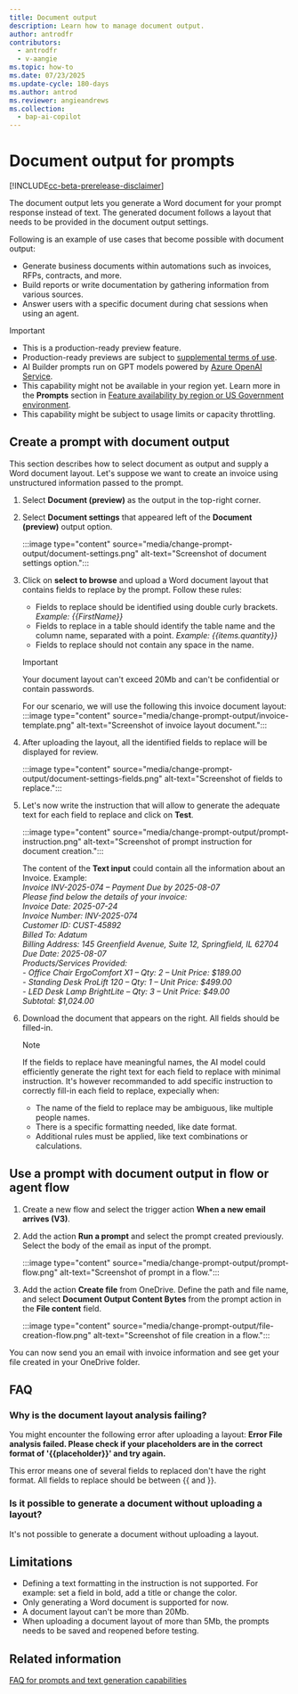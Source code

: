 ```yaml
---
title: Document output
description: Learn how to manage document output.
author: antrodfr
contributors:
  - antrodfr
  - v-aangie
ms.topic: how-to
ms.date: 07/23/2025
ms.update-cycle: 180-days
ms.author: antrod
ms.reviewer: angieandrews
ms.collection: 
  - bap-ai-copilot
---
```


# Document output for prompts
[!INCLUDE[cc-beta-prerelease-disclaimer](./includes/cc-beta-prerelease-disclaimer.md)]

The document output lets you generate a Word document for your prompt response instead of text. The generated document follows a layout that needs to be provided in the document output settings.

Following is an example of use cases that become possible with document output:

- Generate business documents within automations such as invoices, RFPs, contracts, and more.
- Build reports or write documentation by gathering information from various sources.
- Answer users with a specific document during chat sessions when using an agent.

> [!IMPORTANT]
>- This is a production-ready preview feature.
>- Production-ready previews are subject to [supplemental terms of use](https://go.microsoft.com/fwlink/?linkid=2189520).
>- AI Builder prompts run on GPT models powered by [Azure OpenAI Service](/azure/ai-services/openai/whats-new).
>- This capability might not be available in your region yet. Learn more in the **Prompts** section in [Feature availability by region or US Government environment](availability-region.md#prompts).
>- This capability might be subject to usage limits or capacity throttling.


## Create a prompt with document output

This section describes how to select document as output and supply a Word document layout. 
Let's suppose we want to create an invoice using unstructured information passed to the prompt.

1. Select **Document (preview)** as the output in the top-right corner.
2. Select **Document settings** that appeared left of the **Document (preview)** output option.
   
    :::image type="content" source="media/change-prompt-output/document-settings.png" alt-text="Screenshot of document settings option.":::

3. Click on **select to browse** and upload a Word document layout that contains fields to replace by the prompt. Follow these rules:
    - Fields to replace should be identified using double curly brackets. _Example: {{FirstName}}_
    - Fields to replace in a table should identify the table name and the column name, separated with a point. _Example: {{items.quantity}}_
    - Fields to replace should not contain any space in the name.
  
    > [!IMPORTANT]
    > Your document layout can't exceed 20Mb and can't be confidential or contain passwords.

    For our scenario, we will use the following this invoice document layout:
    :::image type="content" source="media/change-prompt-output/invoice-template.png" alt-text="Screenshot of invoice layout document.":::


4. After uploading the layout, all the identified fields to replace will be displayed for review.

    :::image type="content" source="media/change-prompt-output/document-settings-fields.png" alt-text="Screenshot of fields to replace.":::

5. Let's now write the instruction that will allow to generate the adequate text for each field to replace and click on **Test**.

    :::image type="content" source="media/change-prompt-output/prompt-instruction.png" alt-text="Screenshot of prompt instruction for document creation.":::

    The content of the **Text input** could contain all the information about an Invoice. Example:  
         _Invoice INV-2025-074 – Payment Due by 2025-08-07  
         Please find below the details of your invoice:  
         Invoice Date: 2025-07-24  
         Invoice Number: INV-2025-074  
         Customer ID: CUST-45892  
         Billed To: Adatum  
         Billing Address: 145 Greenfield Avenue, Suite 12, Springfield, IL 62704  
         Due Date: 2025-08-07  
         Products/Services Provided:  
         - Office Chair ErgoComfort X1 – Qty: 2 – Unit Price: $189.00  
         - Standing Desk ProLift 120 – Qty: 1 – Unit Price: $499.00  
         - LED Desk Lamp BrightLite – Qty: 3 – Unit Price: $49.00  
         Subtotal: $1,024.00_

7. Download the document that appears on the right. All fields should be filled-in.

    > [!NOTE]
    > If the fields to replace have meaningful names, the AI model could efficiently generate the right text for each field to replace with minimal instruction. It's however recommanded to add specific instruction to correctly fill-in each field to replace, expecially when:
    >  - The name of the field to replace may be ambiguous, like multiple people names.
    >  - There is a specific formatting needed, like date format.
    >  - Additional rules must be applied, like text combinations or calculations.

## Use a prompt with document output in flow or agent flow

1. Create a new flow and select the trigger action **When a new email arrives (V3)**.
1. Add the action **Run a prompt** and select the prompt created previously. Select the body of the email as input of the prompt.
   
   :::image type="content" source="media/change-prompt-output/prompt-flow.png" alt-text="Screenshot of prompt in a flow.":::

1. Add the action **Create file** from OneDrive. Define the path and file name, and select **Document Output Content Bytes** from the prompt action in the **File content** field.

   :::image type="content" source="media/change-prompt-output/file-creation-flow.png" alt-text="Screenshot of file creation in a flow.":::

You can now send you an email with invoice information and see get your file created in your OneDrive folder.

## FAQ

### Why is the document layout analysis failing?

You might encounter the following error after uploading a layout: **Error File analysis failed. Please check if your placeholders are in the correct format of '{{placeholder}}' and try again.**

This error means one of several fields to replaced don't have the right format. All fields to replace should be between {{ and }}.

### Is it possible to generate a document without uploading a layout?

It's not possible to generate a document without uploading a layout.


## Limitations

- Defining a text formatting in the instruction is not supported. For example: set a field in bold, add a title or change the color.
- Only generating a Word document is supported for now.
- A document layout can't be more than 20Mb.
- When uploading a document layout of more than 5Mb, the prompts needs to be saved and reopened before testing.

## Related information

[FAQ for prompts and text generation capabilities](faqs-text-generation.md)
